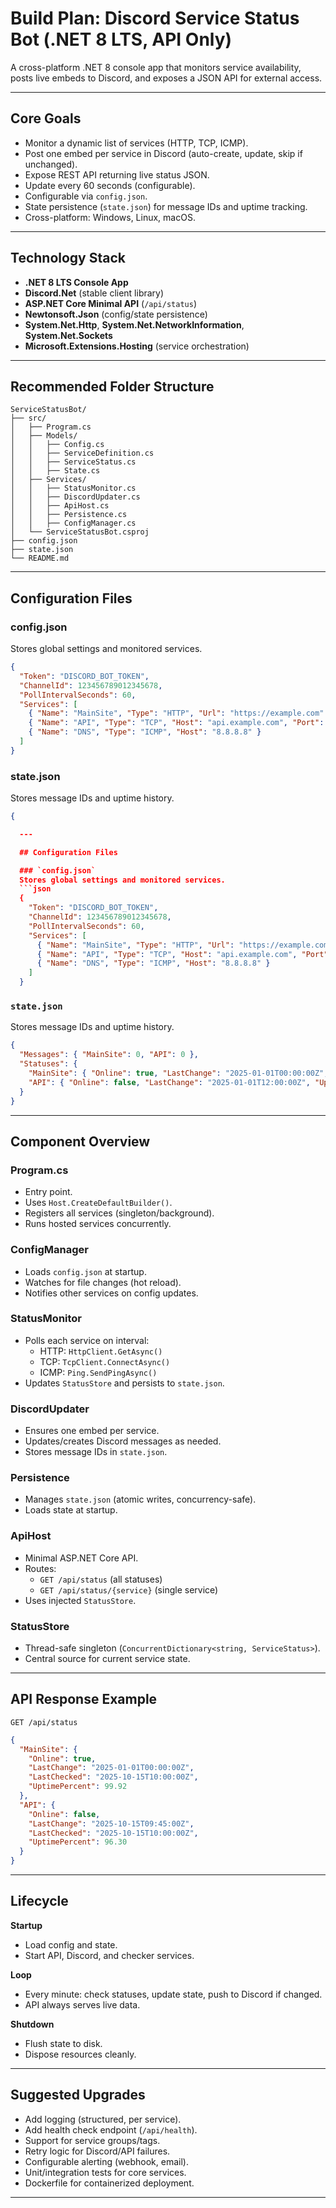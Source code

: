 
# Build Plan: Discord Service Status Bot (.NET 8 LTS, API Only)

A cross-platform .NET 8 console app that monitors service availability, posts live embeds to Discord, and exposes a JSON API for external access.

---

## Core Goals

- Monitor a dynamic list of services (HTTP, TCP, ICMP).
- Post one embed per service in Discord (auto-create, update, skip if unchanged).
- Expose REST API returning live status JSON.
- Update every 60 seconds (configurable).
- Configurable via `config.json`.
- State persistence (`state.json`) for message IDs and uptime tracking.
- Cross-platform: Windows, Linux, macOS.

---

## Technology Stack

- **.NET 8 LTS Console App**
- **Discord.Net** (stable client library)
- **ASP.NET Core Minimal API** (`/api/status`)
- **Newtonsoft.Json** (config/state persistence)
- **System.Net.Http**, **System.Net.NetworkInformation**, **System.Net.Sockets**
- **Microsoft.Extensions.Hosting** (service orchestration)

---

## Recommended Folder Structure

```
ServiceStatusBot/
├── src/
│   ├── Program.cs
│   ├── Models/
│   │   ├── Config.cs
│   │   ├── ServiceDefinition.cs
│   │   ├── ServiceStatus.cs
│   │   ├── State.cs
│   ├── Services/
│   │   ├── StatusMonitor.cs
│   │   ├── DiscordUpdater.cs
│   │   ├── ApiHost.cs
│   │   ├── Persistence.cs
│   │   ├── ConfigManager.cs
│   └── ServiceStatusBot.csproj
├── config.json
├── state.json
└── README.md
```

---

## Configuration Files

### config.json
Stores global settings and monitored services.
```json
{
  "Token": "DISCORD_BOT_TOKEN",
  "ChannelId": 123456789012345678,
  "PollIntervalSeconds": 60,
  "Services": [
    { "Name": "MainSite", "Type": "HTTP", "Url": "https://example.com" },
    { "Name": "API", "Type": "TCP", "Host": "api.example.com", "Port": 443 },
    { "Name": "DNS", "Type": "ICMP", "Host": "8.8.8.8" }
  ]
}
```

### state.json
Stores message IDs and uptime history.
```json
{

  ---

  ## Configuration Files

  ### `config.json`
  Stores global settings and monitored services.
  ```json
  {
    "Token": "DISCORD_BOT_TOKEN",
    "ChannelId": 123456789012345678,
    "PollIntervalSeconds": 60,
    "Services": [
      { "Name": "MainSite", "Type": "HTTP", "Url": "https://example.com" },
      { "Name": "API", "Type": "TCP", "Host": "api.example.com", "Port": 443 },
      { "Name": "DNS", "Type": "ICMP", "Host": "8.8.8.8" }
    ]
  }
  ```

  ### `state.json`
  Stores message IDs and uptime history.
  ```json
  {
    "Messages": { "MainSite": 0, "API": 0 },
    "Statuses": {
      "MainSite": { "Online": true, "LastChange": "2025-01-01T00:00:00Z", "Uptime": 99.8 },
      "API": { "Online": false, "LastChange": "2025-01-01T12:00:00Z", "Uptime": 97.4 }
    }
  }
  ```

  ---

  ## Component Overview

  ### Program.cs
  - Entry point.
  - Uses `Host.CreateDefaultBuilder()`.
  - Registers all services (singleton/background).
  - Runs hosted services concurrently.

  ### ConfigManager
  - Loads `config.json` at startup.
  - Watches for file changes (hot reload).
  - Notifies other services on config updates.

  ### StatusMonitor
  - Polls each service on interval:
    - HTTP: `HttpClient.GetAsync()`
    - TCP: `TcpClient.ConnectAsync()`
    - ICMP: `Ping.SendPingAsync()`
  - Updates `StatusStore` and persists to `state.json`.

  ### DiscordUpdater
  - Ensures one embed per service.
  - Updates/creates Discord messages as needed.
  - Stores message IDs in `state.json`.

  ### Persistence
  - Manages `state.json` (atomic writes, concurrency-safe).
  - Loads state at startup.

  ### ApiHost
  - Minimal ASP.NET Core API.
  - Routes:
    - `GET /api/status` (all statuses)
    - `GET /api/status/{service}` (single service)
  - Uses injected `StatusStore`.

  ### StatusStore
  - Thread-safe singleton (`ConcurrentDictionary<string, ServiceStatus>`).
  - Central source for current service state.

  ---

  ## API Response Example

  `GET /api/status`
  ```json
  {
    "MainSite": {
      "Online": true,
      "LastChange": "2025-01-01T00:00:00Z",
      "LastChecked": "2025-10-15T10:00:00Z",
      "UptimePercent": 99.92
    },
    "API": {
      "Online": false,
      "LastChange": "2025-10-15T09:45:00Z",
      "LastChecked": "2025-10-15T10:00:00Z",
      "UptimePercent": 96.30
    }
  }
  ```

  ---

  ## Lifecycle

  **Startup**
  - Load config and state.
  - Start API, Discord, and checker services.

  **Loop**
  - Every minute: check statuses, update state, push to Discord if changed.
  - API always serves live data.

  **Shutdown**
  - Flush state to disk.
  - Dispose resources cleanly.

  ---

  ## Suggested Upgrades

  - Add logging (structured, per service).
  - Add health check endpoint (`/api/health`).
  - Support for service groups/tags.
  - Retry logic for Discord/API failures.
  - Configurable alerting (webhook, email).
  - Unit/integration tests for core services.
  - Dockerfile for containerized deployment.

  ---
